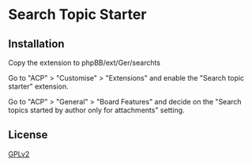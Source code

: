 # Search Topic Starter

## Installation

Copy the extension to phpBB/ext/Ger/searchts

Go to "ACP" > "Customise" > "Extensions" and enable the "Search topic starter" extension.

Go to "ACP" > "General" > "Board Features" and decide on the "Search topics started by author only for attachments" setting.

## License

[GPLv2](license.txt)

